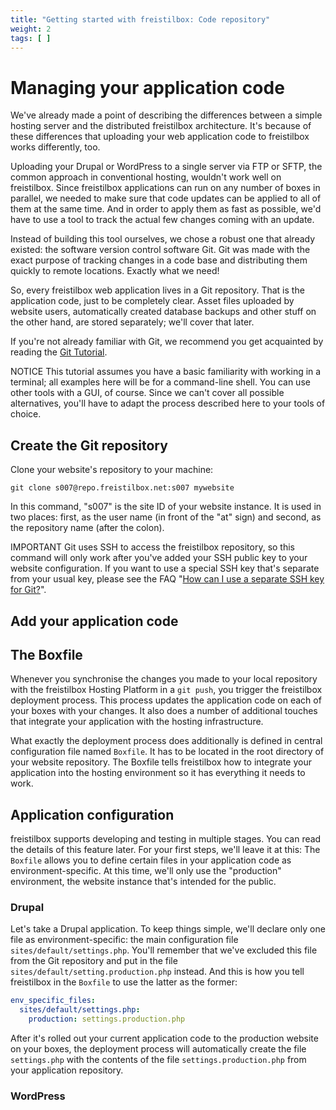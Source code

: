 ```yaml
---
title: "Getting started with freistilbox: Code repository"
weight: 2
tags: [ ]
---
```


# Managing your application code

We've already made a point of describing the differences between a simple
hosting server and the distributed freistilbox architecture. It's because of
these differences that uploading your web application code to freistilbox works
differently, too.

Uploading your Drupal or WordPress to a single server via FTP or SFTP, the
common approach in conventional hosting, wouldn't work well on freistilbox.
Since freistilbox applications can run on any number of boxes in parallel, we needed
to make sure that code updates can be applied to all of them at the same time.
And in order to apply them as fast as possible, we'd have to use a tool to track
the actual few changes coming with an update.

Instead of building this tool ourselves, we chose a robust one that already
existed: the software version control software Git. Git was made with the exact
purpose of tracking changes in a code base and distributing them quickly to
remote locations. Exactly what we need!

So, every freistilbox web application lives in a Git repository. That is the
application code, just to be completely clear. Asset files uploaded by website
users, automatically created database backups and other stuff on the other
hand, are stored separately; we'll cover that later.

If you're not already familiar with Git, we recommend you get acquainted by
reading the [Git Tutorial](http://git-scm.com/docs/gittutorial).

<span class="label notice">NOTICE</span> This tutorial assumes you have a basic familiarity
with working in a terminal; all examples here will be for a command-line shell.
You can use other tools with a GUI, of course. Since we can't cover all possible
alternatives, you'll have to adapt the process described here to your tools of
choice.

## Create the Git repository

Clone your website's repository to your machine:

```shell
git clone s007@repo.freistilbox.net:s007 mywebsite
```

In this command, "s007" is the site ID of your website instance. It is used in
two places: first, as the user name (in front of the "at" sign) and second, as
the repository name (after the colon).

<span class="label important">IMPORTANT</span> Git uses SSH to access the
freistilbox repository, so this command will only work after you've added your
SSH public key to your website configuration. If you want to use a special SSH
key that's separate from your usual key, please see the FAQ
"[How can I use a separate SSH key for Git?](/tech_faq/git_ssh_key.html)".

## Add your application code

<!-- TODO: Write section -->

## The Boxfile

Whenever you synchronise the changes you made to your local repository with the
freistilbox Hosting Platform in a `git push`, you trigger the freistilbox
deployment process. This process updates the application code on each of your
boxes with your changes. It also does a number of additional touches that
integrate your application with the hosting infrastructure.

What exactly the deployment process does additionally is defined in central
configuration file named `Boxfile`. It has to be located in the root directory
of your website repository. The Boxfile tells freistilbox how to integrate your
application into the hosting environment so it has everything it needs to work.

## Application configuration

freistilbox supports developing and testing in multiple stages. You can read the
details of this feature later. For your first steps, we'll leave it at this: The
`Boxfile` allows you to define certain files in your application code as
environment-specific. At this time, we'll only use the "production" environment,
the website instance that's intended for the public.

### Drupal

Let's take a Drupal application. To keep things simple, we'll declare only one
file as environment-specific: the main configuration file
`sites/default/settings.php`. You'll remember that we've excluded this file from
the Git repository and put in the file `sites/default/setting.production.php`
instead. And this is how you tell freistilbox in the `Boxfile` to use the latter
as the former:

```yaml
env_specific_files:
  sites/default/settings.php:
    production: settings.production.php
```

After it's rolled out your current application code to the production website on
your boxes, the deployment process will automatically create the file
`settings.php` with the contents of the file `settings.production.php` from your
application repository.

### WordPress

<!-- TODO: Write section -->

